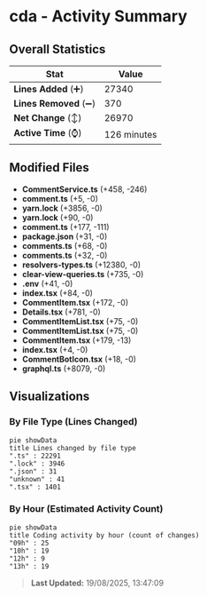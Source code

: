 # cda - Activity Summary 

## Overall Statistics

| Stat                   | Value                                                             |
| ---------------------- | ----------------------------------------------------------------- |
| **Lines Added** (➕)   | 27340                                          |
| **Lines Removed** (➖) | 370                                        |
| **Net Change** (↕)    | 26970                |
| **Active Time** (⌚)   | 126 minutes |


## Modified Files
- **CommentService.ts** (+458, -246)
- **comment.ts** (+5, -0)
- **yarn.lock** (+3856, -0)
- **yarn.lock** (+90, -0)
- **comment.ts** (+177, -111)
- **package.json** (+31, -0)
- **comments.ts** (+68, -0)
- **comments.ts** (+32, -0)
- **resolvers-types.ts** (+12380, -0)
- **clear-view-queries.ts** (+735, -0)
- **.env** (+41, -0)
- **index.tsx** (+84, -0)
- **CommentItem.tsx** (+172, -0)
- **Details.tsx** (+781, -0)
- **CommentItemList.tsx** (+75, -0)
- **CommentItemList.tsx** (+75, -0)
- **CommentItem.tsx** (+179, -13)
- **index.tsx** (+4, -0)
- **CommentBotIcon.tsx** (+18, -0)
- **graphql.ts** (+8079, -0)

## Visualizations

### By File Type (Lines Changed)

```mermaid
pie showData
title Lines changed by file type
".ts" : 22291
".lock" : 3946
".json" : 31
"unknown" : 41
".tsx" : 1401
```

### By Hour (Estimated Activity Count)

```mermaid
pie showData
title Coding activity by hour (count of changes)
"09h" : 25
"10h" : 19
"12h" : 9
"13h" : 19
```


> **Last Updated:** 19/08/2025, 13:47:09